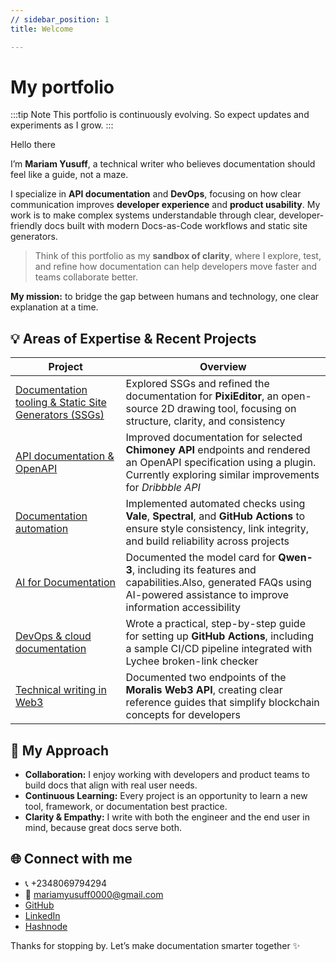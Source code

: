 ```yaml
---
// sidebar_position: 1
title: Welcome

---
```

# My portfolio

:::tip Note
This portfolio is continuously evolving. So expect updates and experiments as I grow.
::: 

Hello there  

I’m **Mariam Yusuff**, a technical writer who believes documentation should feel like a guide, not a maze.  

I specialize in **API documentation** and **DevOps**, focusing on how clear communication improves **developer experience** and **product usability**. My work is to make complex systems understandable through clear, developer-friendly docs built with modern Docs-as-Code workflows and static site generators.  


> Think of this portfolio as my **sandbox of clarity**, where I explore, test, and refine how documentation can help developers move faster and teams collaborate better.  

**My mission:** to bridge the gap between humans and technology, one clear explanation at a time.  


## 💡 Areas of Expertise & Recent Projects

| Project | Overview |
| ------- | -------- |
| [Documentation tooling & Static Site Generators (SSGs)](./documentation-tooling/intro.mdx) | Explored SSGs and refined the documentation for **PixiEditor**, an open-source 2D drawing tool, focusing on structure, clarity, and consistency |
| [API documentation & OpenAPI](./api-documentation/intro) | Improved documentation for selected **Chimoney API** endpoints and rendered an OpenAPI specification using a plugin. Currently exploring similar improvements for *Dribbble API* |
| [Documentation automation](./docs-automation/intro) | Implemented automated checks using **Vale**, **Spectral**, and **GitHub Actions** to ensure style consistency, link integrity, and build reliability across projects |
| [AI for Documentation](./ai-documentation/intro) | Documented the model card for **Qwen-3**, including its features and capabilities.Also, generated FAQs using AI-powered assistance to improve information accessibility |
| [DevOps & cloud documentation](./devops-cloud-documentation/intro) | Wrote a practical, step-by-step guide for setting up **GitHub Actions**, including a sample CI/CD pipeline integrated with Lychee broken-link checker |
| [Technical writing in Web3](./web3-documentation/api-intro) | Documented two endpoints of the **Moralis Web3 API**, creating clear reference guides that simplify blockchain concepts for developers |


## 🧩 My Approach  

- **Collaboration:** I enjoy working with developers and product teams to build docs that align with real user needs.  
- **Continuous Learning:** Every project is an opportunity to learn a new tool, framework, or documentation best practice.  
- **Clarity & Empathy:** I write with both the engineer and the end user in mind, because great docs serve both.  


## 🌐 Connect with me
- 📞 +2348069794294   
- 📩 mariamyusuff0000@gmail.com
- [GitHub](https://github.com/MwithHeart/writetech-accelerator-portfolio-mariam)
- [LinkedIn](https://linkedin.com/in/yusuff-mariam)
- [Hashnode](https://mwithheart.hashnode.dev/)  

Thanks for stopping by. Let’s make documentation smarter together ✨

